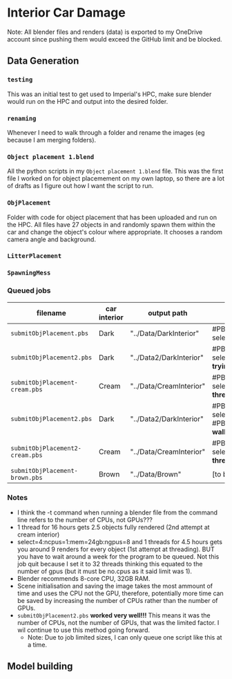 # Interior Car Damage

Note: All blender files and renders (data) is exported to my OneDrive account since pushing them would exceed the GitHub limit and be blocked.

## Data Generation

### ```testing```
This was an initial test to get used to Imperial's HPC, make sure blender would run on the HPC and output into the desired folder.

### ```renaming```
Whenever I need to walk through a folder and rename the images (eg because I am merging folders).

### ```Object placement 1.blend```
All the python scripts in my ```Object placement 1.blend``` file. This was the first file I worked on for object placemement on my own laptop, so there are a lot of drafts as I figure out how I want the script to run.

### ```ObjPlacement```
Folder with code for object placement that has been uploaded and run on the HPC. All files have 27 objects in and randomly spawn them within the car and change the object's colour where appropriate. It chooses a random camera angle and background.


### ```LitterPlacement```

### ```SpawningMess```

### Queued jobs

| filename               | car interior | output path            | HPC settings |
|----------              |--------------|-------------           | ----------------|
| ```submitObjPlacement.pbs``` | Dark         | "../Data/DarkInterior" |  #PBS -l walltime=04:00:00 #PBS -l select=1:ncpus=1:mem=24gb:ngpus=1:gpu_type=RTX6000
| ```submitObjPlacement2.pbs``` | Dark        | "../Data2/DarkInterior"|  #PBS -l walltime=04:30:00 #PBS -l select=4:ncpus=1:mem=24gb:ngpus=8:gpu_type=RTX6000 #PBS -J 1-27 **(ie trying threading)**
| ```submitObjPlacement-cream.pbs``` | Cream | "../Data/CreamInterior" |  #PBS -l walltime=121:30:00 #PBS -l select=1:ncpus=1:mem=24gb:ngpus=1:gpu_type=RTX6000 **(ie trying no threading, 1 gpu, but a really long walltime)**
| ```submitObjPlacement2.pbs``` | Dark        | "../Data2/DarkInterior"|  #PBS -l walltime=16:00:00 #PBS -l select=1:ncpus=64:mem=124gb:ngpus=1:gpu_type=RTX6000:cpu_type=rome #PBS -J 1-27 AND -t 64 **(ie 2nd attempt at multi-threading, trying a longer walltime, multiple cpus and 1 gpu)**
| ```submitObjPlacement2-cream.pbs``` | Cream | "../Data/CreamInterior" |  #PBS -l walltime=121:30:00 #PBS -l select=1:ncpus=1:mem=24gb:ngpus=1:gpu_type=RTX6000 **(ie trying no threading, 1 gpu, but a really long walltime)**
| ```submitObjPlacement-brown.pbs``` | Brown | "../Data/Brown" | [to be decided]

### Notes 
- I think the -t command when running a blender file from the command line refers to the number of CPUs, not GPUs???
- 1 thread for 16 hours gets 2.5 objects fully rendered (2nd attempt at cream interior)
- select=4:ncpus=1:mem=24gb:ngpus=8 and 1 threads for 4.5 hours gets you around 9 renders for every object (1st attempt at threading). BUT you have to wait around a week for the program to be queued. Not this job quit because I set it to 32 threads thinking this equated to the number of gpus (but it must be no.cpus as it said limit was 1).
- Blender recommends 8-core CPU, 32GB RAM. 
- Scene initialisation and saving the image takes the most ammount of time and uses the CPU not the GPU, therefore, potentially more time can be saved by increasing the number of CPUs rather than the number of GPUs.
- ```submitObjPlacement2.pbs``` **worked very well!!!** This means it was the number of CPUs, not the number of GPUs, that was the limited factor. I wil continue to use this method going forward.
    - Note: Due to job limited sizes, I can only queue one script like this at a time.


## Model building